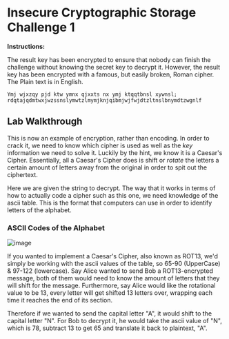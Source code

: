 # Insecure Cryptographic Storage Challenge 1

**Instructions:**

The result key has been encrypted to ensure that nobody can finish the challenge without knowing the secret key to decrypt it. However, the result key has been encrypted with a famous, but easily broken, Roman cipher. The Plain text is in English.
```
Ymj wjxzqy pjd ktw ymnx qjxxts nx ymj ktqqtbnsl xywnsl; rdqtajqdmtwxjwzssnslymwtzlmymjknjqibmjwjfwjdtzltnslbnymdtzwgnlf
```

## Lab Walkthrough

This is now an example of encryption, rather than encoding. In order to crack it, we need to know which cipher is used as well as the *key* information we need to solve it. Luckily by the hint, we know it is a Caesar's Cipher. Essentially, all a Caesar's Cipher does is shift or *rotate* the letters a certain amount of letters away from the original in order to spit out the ciphertext. 

Here we are given the string to decrypt. The way that it works in terms of how to actually code a cipher such as this one, we need knowledge of the ascii table. This is the format that computers can use in order to identify letters of the alphabet. 

### ASCII Codes of the Alphabet
![image](https://user-images.githubusercontent.com/66766340/147606782-71ccd3df-56bf-4583-bc60-dc9052984d04.png)

If you wanted to implement a Caesar's Cipher, also known as ROT13, we'd simply be working with the ascii values of the table, so 65-90 (UpperCase) & 97-122 (lowercase). Say Alice wanted to send Bob a ROT13-encrypted message, both of them would need to know the amount of letters that they will shift for the message. Furthermore, say Alice would like the rotational value to be 13, every letter will get shifted 13 letters over, wrapping each time it reaches the end of its section. 

Therefore if we wanted to send the capital letter "A", it would shift to the capital letter "N". For Bob to decrypt it, he would take the ascii value of "N", which is 78, subtract 13 to get 65 and translate it back to plaintext, "A". 

